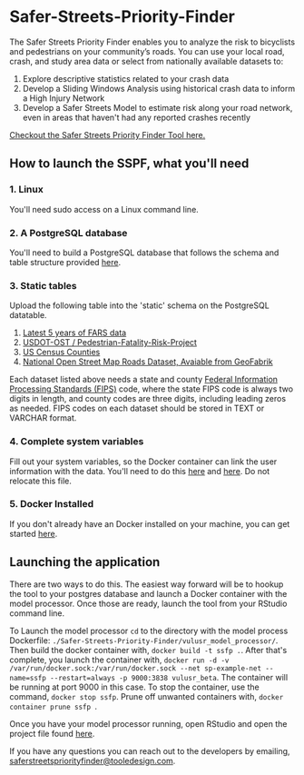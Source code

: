 # Safer-Streets-Priority-Finder

The Safer Streets Priority Finder enables you to analyze the risk to bicyclists and pedestrians on your community’s roads. You can use your local road, crash, and study area data or select from nationally available datasets to:

1. Explore descriptive statistics related to your crash data
2. Develop a Sliding Windows Analysis using historical crash data to inform a High Injury Network
3. Develop a Safer Streets Model to estimate risk along your road network, even in areas that haven't had any reported crashes recently

[Checkout the Safer Streets Priority Finder Tool here.](https://www.saferstreetspriorityfinder.com/)


## How to launch the SSPF, what you'll need

### 1. Linux 
You'll need sudo access on a Linux command line. 

### 2. A PostgreSQL database
You'll need to build a PostgreSQL database that follows the schema and table structure provided [here](https://github.com/tooledesign/Safer-Streets-Priority-Finder/blob/main/build_psql_db.sql).

### 3. Static tables 
Upload the following table into the 'static' schema on the PostgreSQL datatable. 
1. [Latest 5 years of FARS data](https://www.nhtsa.gov/file-downloads?p=nhtsa/downloads/FARS/)  
2. [USDOT-OST / Pedestrian-Fatality-Risk-Project](https://github.com/USDOT-OST/Pedestrian-Fatality-Risk-Project)
3. [US Census Counties](https://www.census.gov/data.html)
4. [National Open Street Map Roads Dataset, Avaiable from GeoFabrik](https://www.geofabrik.de/data/download.html)

Each dataset listed above needs a state and county [Federal Information Processing Standards (FIPS)](https://www.nist.gov/standardsgov/compliance-faqs-federal-information-processing-standards-fips#:~:text=FIPS%20are%20standards%20and%20guidelines,by%20the%20Secretary%20of%20Commerce) code, where the state FIPS code is always two digits in length, and county codes are three digits, including leading zeros as needed. FIPS codes on each dataset should be stored in TEXT or VARCHAR format. 

### 4. Complete system variables 
Fill out your system variables, so the Docker container can link the user information with the data. You'll need to do this [here](https://github.com/tooledesign/Safer-Streets-Priority-Finder/blob/main/safer_streets_priority_finder/env_variables.R) and [here](https://github.com/tooledesign/Safer-Streets-Priority-Finder/blob/main/vulusr_model_processor/env_variables.R). Do not relocate this file. 

### 5. Docker Installed 
If you don't already have an Docker installed on your machine, you can get started [here](https://docs.docker.com/get-docker/).

## Launching the application

There are two ways to do this. The easiest way forward will be to hookup the tool to your postgres database and launch a Docker container with the model processor. Once those are ready, launch the tool from your RStudio command line. 

To Launch the model processor ```cd``` to the directory with the model process Dockerfile: ```./Safer-Streets-Priority-Finder/vulusr_model_processor/```. Then build the docker container with, ```docker build -t ssfp .```. After that's complete, you launch the container with, ```docker run -d -v /var/run/docker.sock:/var/run/docker.sock --net sp-example-net --name=ssfp --restart=always -p 9000:3838 vulusr_beta```. The container will be running at port 9000 in this case. To stop the container, use the command, ```docker stop ssfp```. Prune off unwanted containers with, ```docker container prune ssfp ```. 

Once you have your model processor running, open RStudio and open the project file found [here](https://github.com/tooledesign/Safer-Streets-Priority-Finder/blob/main/safer_streets_priority_finder/safer_streets_priority_finder.Rproj).

If you have any questions you can reach out to the developers by emailing, saferstreetspriorityfinder@tooledesign.com.